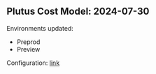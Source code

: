 ## Plutus Cost Model: 2024-07-30

Environments updated:

* Preprod
* Preview

Configuration: [link](resources/cost-model-fork-conway.json)
